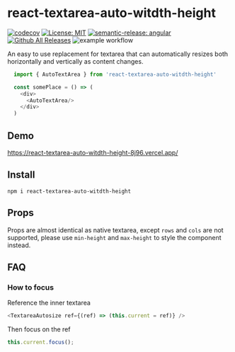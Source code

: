 # react-textarea-auto-witdth-height

[![codecov](https://codecov.io/gh/wwf410918701/react-textarea-auto-witdth-height/graph/badge.svg?token=Q941RAZ85H)](https://codecov.io/gh/wwf410918701/react-textarea-auto-witdth-height) [![License: MIT](https://img.shields.io/badge/License-MIT-yellow.svg)](https://opensource.org/licenses/MIT) [![semantic-release: angular](https://img.shields.io/badge/semantic--release-angular-e10079?logo=semantic-release)](https://github.com/semantic-release/semantic-release) [![Github All Releases](https://img.shields.io/npm/dm/react-textarea-auto-witdth-height)]() ![example workflow](https://github.com/wwf410918701/react-textarea-auto-witdth-height/actions/workflows/quality-checks.yaml/badge.svg)

An easy to use replacement for textarea that can automatically resizes both horizontally and vertically as content changes.

```typescript
  import { AutoTextArea } from 'react-textarea-auto-witdth-height'

  const somePlace = () => (
    <div>
      <AutoTextArea/>
    </div>
  )
```

## Demo

https://react-textarea-auto-witdth-height-8j96.vercel.app/

## Install

`npm i react-textarea-auto-witdth-height`

## Props

Props are almost identical as native textarea, except `rows` and `cols` are not supported, please use `min-height` and `max-height` to style the component instead.

## FAQ

### How to focus

Reference the inner textarea

```js
<TextareaAutosize ref={(ref) => (this.current = ref)} />
```

Then focus on the ref

```js
this.current.focus();
```
